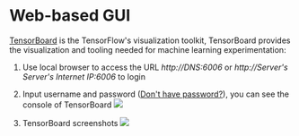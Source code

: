 # Web-based GUI

[TensorBoard](https://www.tensorflow.org/tensorboard/) is the TensorFlow's visualization toolkit, TensorBoard provides the visualization and tooling needed for machine learning experimentation:

1. Use local browser to access the URL *http://DNS:6006* or *http://Server's Server's Internet IP:6006* to login

2. Input username and password ([Don't have password?](/stack-accounts.md#tensorflow)), you can see the console of TensorBoard
   ![](https://libs.websoft9.com/Websoft9/DocsPicture/en/rocketmq/rocketmq-console-websoft9.png)

3. TensorBoard screenshots
   ![](https://libs.websoft9.com/Websoft9/DocsPicture/en/tensorflow/tensorboard.gif)